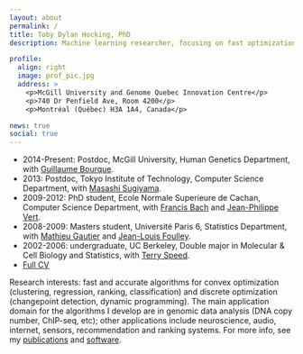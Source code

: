 ```yaml
---
layout: about
permalink: /
title: Toby Dylan Hocking, PhD
description: Machine learning researcher, focusing on fast optimization algorithms for big data

profile:
  align: right
  image: prof_pic.jpg
  address: >
    <p>McGill University and Genome Quebec Innovation Centre</p>
    <p>740 Dr Penfield Ave, Room 4200</p>
    <p>Montréal (Québec) H3A 1A4, Canada</p>

news: true
social: true
---
```


- 2014-Present: Postdoc, McGill University, Human Genetics Department,
  with
  [Guillaume Bourque](http://www.computationalgenomics.ca/BourqueLab/team/).
- 2013: Postdoc, Tokyo Institute of Technology, Computer Science
  Department, with
  [Masashi Sugiyama](http://www.ms.k.u-tokyo.ac.jp/sugi/).
- 2009-2012: PhD student, Ecole Normale Superieure de Cachan, Computer
  Science Department, with
  [Francis Bach](http://www.di.ens.fr/~fbach/) and
  [Jean-Philippe Vert](http://members.cbio.mines-paristech.fr/~jvert/).
- 2008-2009: Masters student, Université Paris 6, Statistics
  Department, with
  [Mathieu Gautier](https://www6.montpellier.inra.fr/cbgp_eng/Staff/Permanent-staff/Gautier)
  and
  [Jean-Louis Foulley](https://scholar.google.ca/citations?user=ogC5yewAAAAJ).
- 2002-2006: undergraduate, UC Berkeley, Double major in Molecular &
  Cell Biology and Statistics, with
  [Terry Speed](https://www.stat.berkeley.edu/~terry/).
- [Full CV](HOCKING-cv.pdf)

Research interests: fast and accurate algorithms for convex
optimization (clustering, regression, ranking, classification) and
discrete optimization (changepoint detection, dynamic
programming). The main application domain for the algorithms I develop
are in genomic data analysis (DNA copy number, ChIP-seq, etc); other
applications include neuroscience, audio, internet, sensors,
recommendation and ranking systems. For more info, see my
[publications](publications/) and [software](software/).

